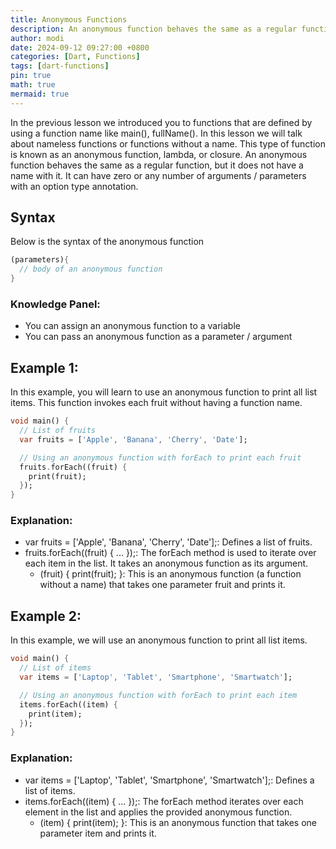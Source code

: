 ```yaml
---
title: Anonymous Functions
description: An anonymous function behaves the same as a regular function, but it does not have a name with it.
author: modi
date: 2024-09-12 09:27:00 +0800
categories: [Dart, Functions]
tags: [dart-functions]
pin: true
math: true
mermaid: true
---
```


In the previous lesson we introduced you to functions that are defined by using a function name like main(), fullName(). In this lesson we will talk about nameless functions or functions without a name. This type of function is known as an anonymous function, lambda, or closure. An anonymous function behaves the same as a regular function, but it does not have a name with it. It can have zero or any number of arguments / parameters with an option type annotation.

## Syntax 
Below is the syntax of the anonymous function

```dart
(parameters){
  // body of an anonymous function
}
```

### Knowledge Panel:
- You can assign an anonymous function to a variable
- You can pass an anonymous function as a parameter / argument


## Example 1:

In this example, you will learn to use an anonymous function to print all list items. This function invokes each fruit without having a function name.

```dart
void main() {
  // List of fruits
  var fruits = ['Apple', 'Banana', 'Cherry', 'Date'];

  // Using an anonymous function with forEach to print each fruit
  fruits.forEach((fruit) {
    print(fruit);
  });
}
```

### Explanation:
- var fruits = ['Apple', 'Banana', 'Cherry', 'Date'];: Defines a list of fruits.
- fruits.forEach((fruit) { ... });: The forEach method is used to iterate over each item in the list. It takes an anonymous function as its argument.
   - (fruit) { print(fruit); }: This is an anonymous function (a function without a name) that takes one parameter fruit and prints it.


## Example 2:

In this example, we will use an anonymous function to print all list items.

```dart
void main() {
  // List of items
  var items = ['Laptop', 'Tablet', 'Smartphone', 'Smartwatch'];

  // Using an anonymous function with forEach to print each item
  items.forEach((item) {
    print(item);
  });
}
```

### Explanation:
- var items = ['Laptop', 'Tablet', 'Smartphone', 'Smartwatch'];: Defines a list of items.
- items.forEach((item) { ... });: The forEach method iterates over each element in the list and applies the provided anonymous function.
   - (item) { print(item); }: This is an anonymous function that takes one parameter item and prints it.